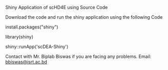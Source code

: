 
Shiny Application of scHD4E using Source Code

Download the code and run the shiny application using the following Code

install.packages("shiny")

library(shiny)

shiny::runApp('scDEA-Shiny')

Contact with Mr. Biplab Biswas if you are facing any problems. Email: bbiswas@isrt.ac.bd
